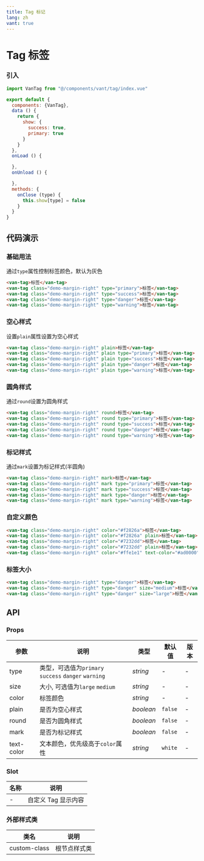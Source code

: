 ```yaml
---
title: Tag 标记
lang: zh
vant: true
---
```


# Tag 标签

### 引入

```js
import VanTag from "@/components/vant/tag/index.vue"

export default {
  components: {VanTag},
  data () {
    return {
      show: {
        success: true,
        primary: true
      }
    }
  },
  onLoad () {

  },
  onUnload () {

  },
  methods: {
    onClose (type) {
      this.show[type] = false
    }
  }
}

```

## 代码演示

### 基础用法

通过`type`属性控制标签颜色，默认为灰色

```html
<van-tag>标签</van-tag>
<van-tag class="demo-margin-right" type="primary">标签</van-tag>
<van-tag class="demo-margin-right" type="success">标签</van-tag>
<van-tag class="demo-margin-right" type="danger">标签</van-tag>
<van-tag class="demo-margin-right" type="warning">标签</van-tag>
```

### 空心样式

设置`plain`属性设置为空心样式

```html
<van-tag class="demo-margin-right" plain>标签</van-tag>
<van-tag class="demo-margin-right" plain type="primary">标签</van-tag>
<van-tag class="demo-margin-right" plain type="success">标签</van-tag>
<van-tag class="demo-margin-right" plain type="danger">标签</van-tag>
<van-tag class="demo-margin-right" plain type="warning">标签</van-tag>
```

### 圆角样式

通过`round`设置为圆角样式

```html
<van-tag class="demo-margin-right" round>标签</van-tag>
<van-tag class="demo-margin-right" round type="primary">标签</van-tag>
<van-tag class="demo-margin-right" round type="success">标签</van-tag>
<van-tag class="demo-margin-right" round type="danger">标签</van-tag>
<van-tag class="demo-margin-right" round type="warning">标签</van-tag>
```

### 标记样式

通过`mark`设置为标记样式(半圆角)

```html
<van-tag class="demo-margin-right" mark>标签</van-tag>
<van-tag class="demo-margin-right" mark type="primary">标签</van-tag>
<van-tag class="demo-margin-right" mark type="success">标签</van-tag>
<van-tag class="demo-margin-right" mark type="danger">标签</van-tag>
<van-tag class="demo-margin-right" mark type="warning">标签</van-tag>
```

### 自定义颜色

```html
<van-tag class="demo-margin-right" color="#f2826a">标签</van-tag>
<van-tag class="demo-margin-right" color="#f2826a" plain>标签</van-tag>
<van-tag class="demo-margin-right" color="#7232dd">标签</van-tag>
<van-tag class="demo-margin-right" color="#7232dd" plain>标签</van-tag>
<van-tag class="demo-margin-right" color="#ffe1e1" text-color="#ad0000">标签</van-tag>
```

### 标签大小

```html
<van-tag class="demo-margin-right" type="danger">标签</van-tag>
<van-tag class="demo-margin-right" type="danger" size="medium">标签</van-tag>
<van-tag class="demo-margin-right" type="danger" size="large">标签</van-tag>
```

## API

### Props

| 参数 | 说明 | 类型 | 默认值 | 版本 |
|-----------|-----------|-----------|-------------|-------------|
| type | 类型，可选值为`primary` `success` `danger` `warning` | *string* | - | - |
| size | 大小, 可选值为`large` `medium` | *string* | - | - |
| color | 标签颜色 | *string* | - | - |
| plain | 是否为空心样式 | *boolean* | `false` | - |
| round | 是否为圆角样式 | *boolean* | `false` | - |
| mark | 是否为标记样式 | *boolean* | `false` | - |
| text-color | 文本颜色，优先级高于`color`属性 | *string* | `white` | - |

### Slot

| 名称 | 说明 |
|-----------|-----------|
| - | 自定义 Tag 显示内容 |

### 外部样式类

| 类名 | 说明 |
|-----------|-----------|
| custom-class | 根节点样式类 |

